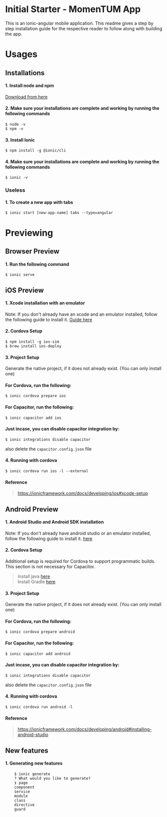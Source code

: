 # Initial Starter - MomenTUM App

This is an ionic-angular mobile application. 
This readme gives a step by step installation guide for the respective
reader to follow along with building the app.

# Usages

## Installations
#### 1. Install node and npm 
[Download from here](https://nodejs.org/en/download/) 
#### 2. Make sure your installations are complete and working by running the following commands
    $ node -v
    $ npm -v
#### 3. Install Ionic
    $ npm install -g @ionic/cli
#### 4. Make sure your installations are complete and working by running the following commands 
    $ ionic -v

### Useless
#### 1. To create a new app with tabs
    $ ionic start [new-app-name] tabs --type=angular

# Previewing
## Browser Preview
#### 1. Run the following command
    $ ionic serve
    
    
## iOS Preview
#### 1. Xcode installation with an emulator
Note: If you don't already have an xcode and an emulator installed, follow the following guide
to install it. [Guide here](https://ionicframework.com/docs/developing/ios#xcode-setup)
#### 2. Cordova Setup 
    $ npm install -g ios-sim
    $ brew install ios-deploy
#### 3. Project Setup​
Generate the native project, if it does not already exist. (You can only install one)
#### For Cordova, run the following:
    $ ionic cordova prepare ios
#### For Capacitor, run the following:
    $ ionic capacitor add ios

#### Just incase, you can disable capacitor integration by:
    $ ionic integrations disable capacitor
also delete the ```capacitor.config.json``` file
#### 4. Running with cordova
    $ ionic cordova run ios -l --external
#### Reference
> https://ionicframework.com/docs/developing/ios#xcode-setup

## Android Preview
#### 1. Android Studio and Android SDK installation
Note: If you don't already have android studio or an emulator installed, follow the following guide
to install it. [here](https://ionicframework.com/docs/developing/android#android-studio)
#### 2. Cordova Setup
Additional setup is required for Cordova to support programmatic builds. This section is not necessary for Capacitor.
> Install java [here](https://ionicframework.com/docs/developing/android#java) <br>
> Install Gradle [here](https://ionicframework.com/docs/developing/android#gradle)
#### 3. Project Setup​
Generate the native project, if it does not already exist. (You can only install one)
#### For Cordova, run the following:
    $ ionic cordova prepare android
#### For Capacitor, run the following:
    $ ionic capacitor add android
#### Just incase, you can disable capacitor integration by:
    $ ionic integrations disable capacitor
also delete the ```capacitor.config.json``` file
#### 4. Running with cordova
    $ ionic cordova run android -l
#### Reference
> https://ionicframework.com/docs/developing/android#installing-android-studio


## New features
#### 1. Generating new features
        $ ionic generate
        ? What would you like to generate?
        ❯ page
        component
        service
        module
        class
        directive
        guard
